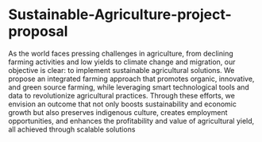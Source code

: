 # Sustainable-Agriculture-project-proposal

As the world faces pressing challenges in agriculture, from declining farming activities and low yields to climate change and migration, our objective is clear: to implement sustainable agricultural solutions. We propose an integrated farming approach that promotes organic, innovative, and green source farming, while leveraging smart technological tools and data to revolutionize agricultural practices. Through these efforts, we envision an outcome that not only boosts sustainability and economic growth but also preserves indigenous culture, creates employment opportunities, and enhances the profitability and value of agricultural yield, all achieved through scalable solutions
